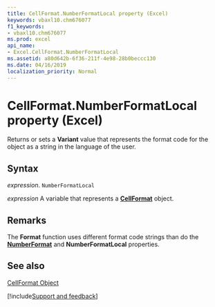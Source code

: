 ```yaml
---
title: CellFormat.NumberFormatLocal property (Excel)
keywords: vbaxl10.chm676077
f1_keywords:
- vbaxl10.chm676077
ms.prod: excel
api_name:
- Excel.CellFormat.NumberFormatLocal
ms.assetid: a80d642b-6f36-211f-4e98-28b0beccc130
ms.date: 04/16/2019
localization_priority: Normal
---
```



# CellFormat.NumberFormatLocal property (Excel)

Returns or sets a  **Variant** value that represents the format code for the object as a string in the language of the user.


## Syntax

_expression_. `NumberFormatLocal`

_expression_ A variable that represents a **[CellFormat](Excel.CellFormat.md)** object.


## Remarks

The  **Format** function uses different format code strings than do the **[NumberFormat](Excel.CellFormat.NumberFormat.md)** and **NumberFormatLocal** properties.


## See also


[CellFormat Object](Excel.CellFormat.md)

[!include[Support and feedback](~/includes/feedback-boilerplate.md)]